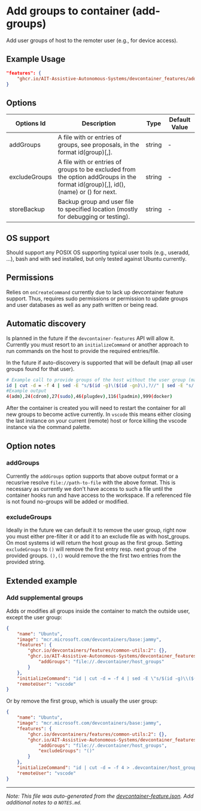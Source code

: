 
# Add groups to container (add-groups)

Add user groups of host to the remoter user (e.g., for device access).

## Example Usage

```json
"features": {
    "ghcr.io/AIT-Assistive-Autonomous-Systems/devcontainer_features/add-groups:0": {}
}
```

## Options

| Options Id | Description | Type | Default Value |
|-----|-----|-----|-----|
| addGroups | A file with or entries of groups, see proposals, in the format id(group)[,]. | string | - |
| excludeGroups | A file with or entries of groups to be excluded from the option addGroups in the format id(group)[,], id(), (name) or () for next. | string | - |
| storeBackup | Backup group and user file to specified location (mostly for debugging or testing). | string | - |

## OS support
Should support any POSIX OS supporting typical user tools (e.g., useradd, ...), bash and with sed installed, but only tested against Ubuntu currently.
## Permissions
Relies on `onCreateCommand` currently due to lack up devcontainer feature support. Thus, requires sudo permissions or permission to update groups and user databases as well as any path written or being read.
## Automatic discovery
Is planned in the future if the `devcontainer-features` API will allow it. Currently you must resort to an `initializeCommand` or another approach to run commands on the host to provide the required entries/file.

In the future if auto-discovery is supported that will be default (map all user groups found for that user).

```sh
# Example call to provide groups of the host without the user group (mapped by common-utils already)
id | cut -d = -f 4 | sed -E "s/$(id -g)\($(id -gn)\),?//" | sed -E "s/,+$//" > .devcontainer/host_groups
#Example output
4(adm),24(cdrom),27(sudo),46(plugdev),116(lpadmin),999(docker)
```

After the container is created you will need to restart the container for all new groups to become active currently.
In `vscode` this means either closing the last instance on your current (remote) host or force killing the vscode instance via the command palette.

## Option notes

### addGroups

Currently the `addGroups` option supports that above output format or a recusrive resolve `file://path-to-file` with the above format. This is necessary as currently we don't have access to such a file until the container hooks run and have access to the workspace. If a referenced file is not found no-groups will be added or modified.

### excludeGroups

Ideally in the future we can default it to remove the user group, right now you must either pre-filter it or add it to an exclude file as with host_groups. On most systems id will return the host group as the first group. Setting `excludeGroups` to `()` will remove the first entry resp. next group of the provided groups. `(),()` would remove the the first two entries from the provided string.

## Extended example


### Add supplemental groups

Adds or modifies all groups inside the container to match the outside user, except the user group:

```json
{
    "name": "Ubuntu",
    "image": "mcr.microsoft.com/devcontainers/base:jammy",
    "features": {
        "ghcr.io/devcontainers/features/common-utils:2": {},
        "ghcr.io/AIT-Assistive-Autonomous-Systems/devcontainer_features/add-groups:0": {
            "addGroups": "file://.devcontainer/host_groups"
        }
    },
    "initializeCommand": "id | cut -d = -f 4 | sed -E \"s/$(id -g)\\($(id -gn)\\),?//\" | sed -E \"s/,+$//\" > .devcontainer/host_groups",
    "remoteUser": "vscode"
}
```

Or by remove the first group, which is usually the user group:

```json
{
    "name": "Ubuntu",
    "image": "mcr.microsoft.com/devcontainers/base:jammy",
    "features": {
        "ghcr.io/devcontainers/features/common-utils:2": {},
        "ghcr.io/AIT-Assistive-Autonomous-Systems/devcontainer_features/add-groups:0": {
            "addGroups": "file://.devcontainer/host_groups",
            "excludeGroups": "()"
        }
    },
    "initializeCommand": "id | cut -d = -f 4 > .devcontainer/host_groups",
    "remoteUser": "vscode"
}
```


---

_Note: This file was auto-generated from the [devcontainer-feature.json](https://github.com/AIT-Assistive-Autonomous-Systems/devcontainer_features/blob/main/src//add-groups/devcontainer-feature.json).  Add additional notes to a `NOTES.md`._
